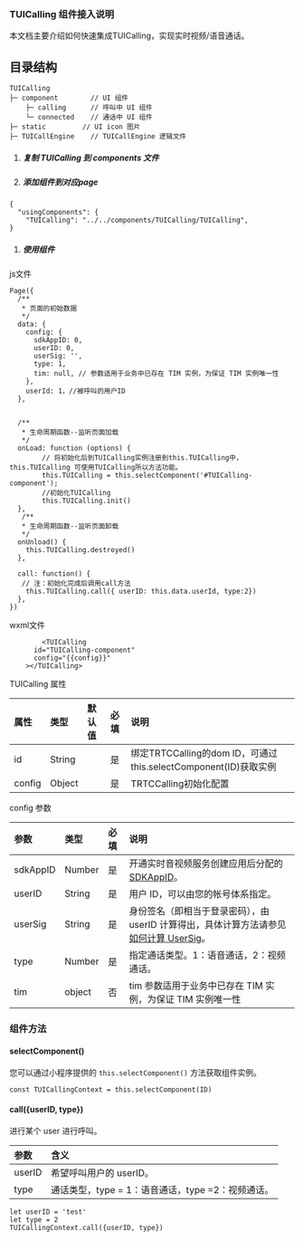 ### TUICalling 组件接入说明

本文档主要介绍如何快速集成TUICalling，实现实时视频/语音通话。
    

## 目录结构

```
TUICalling
├─ component        // UI 组件
    ├─ calling      // 呼叫中 UI 组件
    └─ connected    // 通话中 UI 组件
├─ static         // UI icon 图片
├─ TUICallEngine    // TUICallEngine 逻辑文件
```

1. ##### 复制 TUICalling 到 components 文件

2. ##### 添加组件到对应page

```
{
  "usingComponents": {
    "TUICalling": "../../components/TUICalling/TUICalling",
}
```

1. ##### 使用组件

js文件

```
Page({
  /**
   * 页面的初始数据
   */
  data: {
    config: {
      sdkAppID: 0,
      userID: 0,
      userSig: '',
      type: 1,
      tim: null, // 参数适用于业务中已存在 TIM 实例，为保证 TIM 实例唯一性
    },
    userId: 1，//被呼叫的用户ID
  },


  /**
   * 生命周期函数--监听页面加载
   */
  onLoad: function (options) {
    	// 将初始化后到TUICalling实例注册到this.TUICalling中，this.TUICalling 可使用TUICalling所以方法功能。
   		this.TUICalling = this.selectComponent('#TUICalling-component');
   		//初始化TUICalling
   		this.TUICalling.init()
  },
   /**
   * 生命周期函数--监听页面卸载
   */
  onUnload() {
    this.TUICalling.destroyed()
  },
  
  call: function() {
   // 注：初始化完成后调用call方法
    this.TUICalling.call({ userID: this.data.userId, type:2})
  },
})
```

wxml文件

```
		<TUICalling 
      id="TUICalling-component"
      config="{{config}}"
    ></TUICalling>
```

TUICalling 属性

| 属性   | 类型   | 默认值 | 必填 | 说明                                                         |
| :----- | :----- | :----- | :--- | :----------------------------------------------------------- |
| id     | String |        | 是   | 绑定TRTCCalling的dom ID，可通过this.selectComponent(ID)获取实例 |
| config | Object |        | 是   | TRTCCalling初始化配置                                        |

config 参数

| 参数     | 类型   | 必填 | 说明                                                         |
| :------- | :----- | :--- | :----------------------------------------------------------- |
| sdkAppID | Number | 是   | 开通实时音视频服务创建应用后分配的 [SDKAppID](https://console.cloud.tencent.com/trtc/app)。 |
| userID   | String | 是   | 用户 ID，可以由您的帐号体系指定。                            |
| userSig  | String | 是   | 身份签名（即相当于登录密码），由 userID 计算得出，具体计算方法请参见 [如何计算 UserSig](https://cloud.tencent.com/document/product/647/17275)。 |
| type     | Number | 是   | 指定通话类型。1：语音通话，2：视频通话。                     |
| tim      | object | 否   | tim 参数适用于业务中已存在 TIM 实例，为保证 TIM 实例唯一性   |

### 组件方法

#### selectComponent()

您可以通过小程序提供的 `this.selectComponent()` 方法获取组件实例。

```
const TUICallingContext = this.selectComponent(ID)
```

#### call({userID, type})

进行某个 user 进行呼叫。

| 参数   | 含义                                              |
| :----- | :------------------------------------------------ |
| userID | 希望呼叫用户的 userID。                           |
| type   | 通话类型，type = 1：语音通话，type =2：视频通话。 |

```
let userID = 'test'
let type = 2
TUICallingContext.call({userID, type})
```

